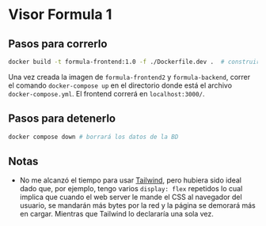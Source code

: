 # Visor Formula 1

## Pasos para correrlo

```bash
docker build -t formula-frontend:1.0 -f ./Dockerfile.dev .  # construir la imagen
```

Una vez creada la imagen de `formula-frontend2` y `formula-backend`, correr el comando `docker-compose up` en el directorio donde está el archivo `docker-compose.yml`. El frontend correrá en `localhost:3000/`.

## Pasos para detenerlo

```bash
docker compose down # borrará los datos de la BD
```

## Notas

- No me alcanzó el tiempo para usar [Tailwind](https://tailwindcss.com/), pero hubiera sido ideal dado que, por ejemplo, tengo varios `display: flex` repetidos lo cual implica que cuando el web server le mande el CSS al navegador del usuario, se mandarán más bytes por la red y la página se demorará más en cargar. Mientras que Tailwind lo declararía una sola vez.
